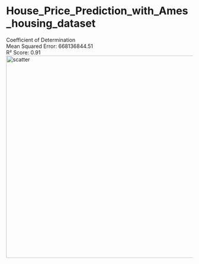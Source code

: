 # House_Price_Prediction_with_Ames_housing_dataset

Coefficient of Determination<br/>
Mean Squared Error: 668136844.51<br/>
R² Score: 0.91 <br/>
<img width="721" height="547" alt="scatter" src="https://github.com/user-attachments/assets/14ae15be-5628-49d3-9747-3fe8345dc7ec" />
